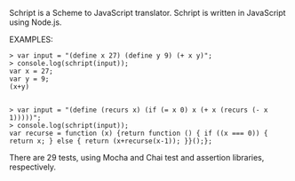 Schript is a Scheme to JavaScript translator. Schript is written in JavaScript using Node.js.


EXAMPLES:

    > var input = "(define x 27) (define y 9) (+ x y)";
    > console.log(schript(input));
    var x = 27;       
    var y = 9;
    (x+y)
  

    > var input = "(define (recurs x) (if (= x 0) x (+ x (recurs (- x 1)))))";
    > console.log(schript(input));
    var recurse = function (x) {return function () { if ((x === 0)) { return x; } else { return (x+recurse(x-1)); }}();};


There are 29 tests, using Mocha and Chai test and assertion libraries, respectively.
